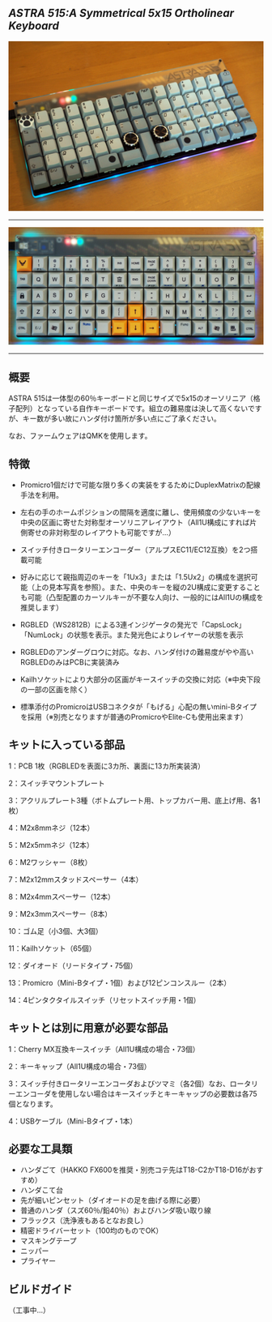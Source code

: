## *ASTRA 515:A Symmetrical 5x15 Ortholinear Keyboard*

<img src="https://raw.githubusercontent.com/Lekipon/ASTRA515/master/doc/img/astra515_01.JPG" alt="Astra515_1" style="zoom:50%;" />

------

![](https://raw.githubusercontent.com/Lekipon/ASTRA515/master/doc/img/astra515_02.JPG)

------

## **概要**

ASTRA 515は一体型の60％キーボードと同じサイズで5x15のオーソリニア（格子配列）となっている自作キーボードです。組立の難易度は決して高くないですが、キー数が多い故にハンダ付け箇所が多い点にご了承ください。

なお、ファームウェアはQMKを使用します。



## 特徴

- Promicro1個だけで可能な限り多くの実装をするためにDuplexMatrixの配線手法を利用。

- 左右の手のホームポジションの間隔を適度に離し、使用頻度の少ないキーを中央の区画に寄せた対称型オーソリニアレイアウト（All1U構成にすれば片側寄せの非対称型のレイアウトも可能ですが...）

- スイッチ付きロータリーエンコーダー（アルプスEC11/EC12互換）を2つ搭載可能
- 好みに応じて親指周辺のキーを「1Ux3」または「1.5Ux2」の構成を選択可能（上の見本写真を参照）。また、中央のキーを縦の2U構成に変更することも可能（凸型配置のカーソルキーが不要な人向け、一般的にはAll1Uの構成を推奨します）

- RGBLED（WS2812B）による3連インジゲータの発光で「CapsLock」「NumLock」の状態を表示。また発光色によりレイヤーの状態を表示

- RGBLEDのアンダーグロウに対応。なお、ハンダ付けの難易度がやや高いRGBLEDのみはPCBに実装済み

- Kailhソケットにより大部分の区画がキースイッチの交換に対応（※中央下段の一部の区画を除く）
- 標準添付のPromicroはUSBコネクタが「もげる」心配の無いmini-Bタイプを採用（※別売となりますが普通のPromicroやElite-Cも使用出来ます）



## キットに入っている部品

1：PCB 1枚（RGBLEDを表面に3カ所、裏面に13カ所実装済）

2：スイッチマウントプレート

3：アクリルプレート3種（ボトムプレート用、トップカバー用、底上げ用、各1枚）

4：M2x8mmネジ（12本）

5：M2x5mmネジ（12本）

6：M2ワッシャー（8枚）

7：M2x12mmスタッドスペーサー（4本）

8：M2x4mmスペーサー（12本）

9：M2x3mmスペーサー（8本）

10：ゴム足（小3個、大3個）

11：Kailhソケット（65個）

12：ダイオード（リードタイプ・75個）

13：Promicro（Mini-Bタイプ・1個）および12ピンコンスルー（2本）

14：4ピンタクタイルスイッチ（リセットスイッチ用・1個）



## キットとは別に用意が必要な部品

1：Cherry MX互換キースイッチ（All1U構成の場合・73個）

2：キーキャップ（All1U構成の場合・73個）

3：スイッチ付きロータリーエンコーダおよびツマミ（各2個）なお、ロータリーエンコーダを使用しない場合はキースイッチとキーキャップの必要数は各75個となります。

4：USBケーブル（Mini-Bタイプ・1本）



## 必要な工具類

- ハンダごて（HAKKO FX600を推奨・別売コテ先はT18-C2かT18-D16がおすすめ）
- ハンダこて台
- 先が細いピンセット（ダイオードの足を曲げる際に必要）
- 普通のハンダ（スズ60％/鉛40％）およびハンダ吸い取り線
- フラックス（洗浄液もあるとなお良し）
- 精密ドライバーセット（100均のものでOK）
- マスキングテープ
- ニッパー
- プライヤー



## ビルドガイド

（工事中...）